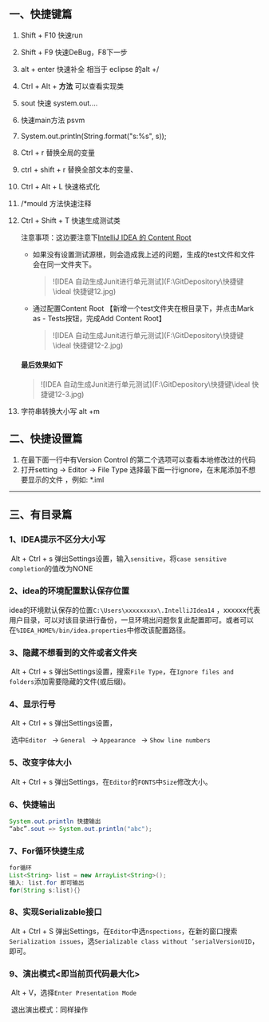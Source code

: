 ## 一、快捷键篇

1. Shift + F10 快速run

2. Shift + F9  快速DeBug，F8下一步

3. alt + enter  快速补全  相当于 eclipse 的alt +/

4. Ctrl + Alt + **方法** 可以查看实现类

5. sout 快速 system.out....

6. 快速main方法 psvm

7. System.out.println(String.format("s:%s", s));

8. Ctrl + r 替换全局的变量

9. ctrl + shift + r 替换全部文本的变量、

10. Ctrl + Alt + L 快速格式化

11. /*mould 方法快速注释

12. Ctrl + Shift + T 快速生成测试类

    注意事项：这边要注意下[IntelliJ IDEA 的 Content Root](https://blog.csdn.net/zx48822821/article/details/78640041)

    - 如果没有设置测试源根，则会造成我上述的问题，生成的test文件和文件会在同一文件夹下。

      > ![IDEA 自动生成Junit进行单元测试](F:\GitDepository\快捷键\ideal 快捷键12.jpg)

    - 通过配置Content Root 【新增一个test文件夹在根目录下，并点击Mark as - Tests按钮，完成Add Content Root】

      > ![IDEA 自动生成Junit进行单元测试](F:\GitDepository\快捷键\ideal 快捷键12-2.jpg)

    #### 最后效果如下

    > ![IDEA 自动生成Junit进行单元测试](F:\GitDepository\快捷键\ideal 快捷键12-3.jpg)

13. 字符串转换大小写 alt +m



## 二、快捷设置篇

1.  在最下面一行中有Version Control 的第二个选项可以查看本地修改过的代码
2.  打开setting -> Editor -> File Type 选择最下面一行ignore，在末尾添加不想要显示的文件 ，例如: *.iml

---

## 三、有目录篇

### 1、IDEA提示不区分大小写

​		Alt + Ctrl + s 弹出Settings设置，输入`sensitive`，将`case sensitive completion`的值改为NONE

### 2、idea的环境配置默认保存位置

​		idea的环境默认保存的位置`C:\Users\xxxxxxxxx\.IntelliJIdea14` ，xxxxxx代表用户目录，可以对该目录进行备份，一旦环境出问题恢复此配置即可。或者可以在`%IDEA_HOME%/bin/idea.properties`中修改该配置路径。

### 3、隐藏不想看到的文件或者文件夹

​		Alt + Ctrl + s 弹出Settings设置，搜索`File Type`，在`Ignore files and folders`添加需要隐藏的文件(或后缀)。

### 4、显示行号

​		Alt + Ctrl + s 弹出Settings设置，

​		选中`Editor ` -> `General ` -> `Appearance ` -> `Show line numbers`

### 5、改变字体大小

​		Alt + Ctrl + s 弹出Settings，在`Editor`的`FONTS`中`Size`修改大小。

### 6、快捷输出

```java
System.out.println 快捷输出
“abc”.sout => System.out.println("abc");
```

### 7、For循环快捷生成

```java
for循环
List<String> list = new ArrayList<String>();
输入: list.for 即可输出
for(String s:list){} 
```

### 8、实现Serializable接口

​		Alt + Ctrl + S 弹出Settings，在`Editor`中选`nspections`，在新的窗口搜索`Serialization issues`，选`Serializable class without ’serialVersionUID`，即可。

### 9、演出模式<即当前页代码最大化>

​		Alt + V，选择`Enter Presentation Mode`

​		退出演出模式：同样操作

